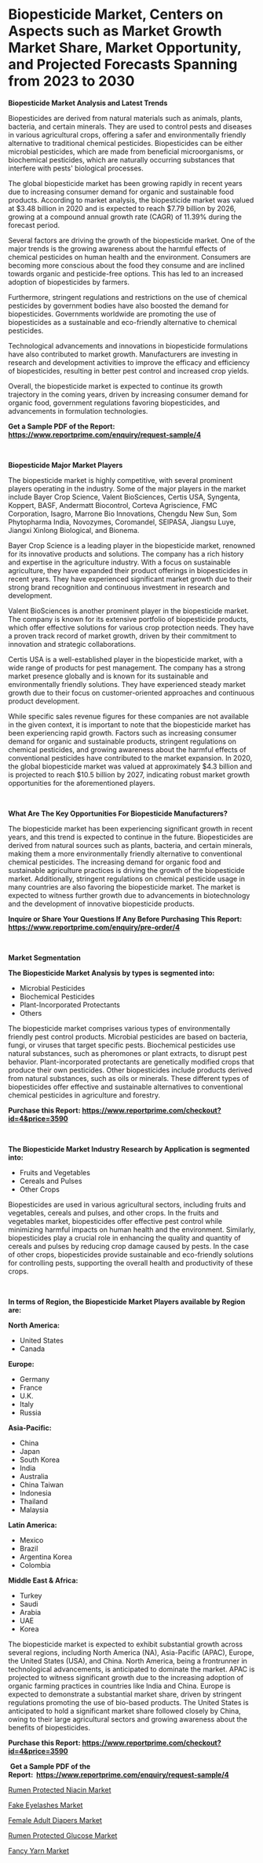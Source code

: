 <p><h1>Biopesticide Market, Centers on Aspects such as Market Growth Market Share, Market Opportunity, and Projected Forecasts Spanning from 2023 to 2030</h1></p><p><strong>Biopesticide Market Analysis and Latest Trends</strong></p>
<p><p>Biopesticides are derived from natural materials such as animals, plants, bacteria, and certain minerals. They are used to control pests and diseases in various agricultural crops, offering a safer and environmentally friendly alternative to traditional chemical pesticides. Biopesticides can be either microbial pesticides, which are made from beneficial microorganisms, or biochemical pesticides, which are naturally occurring substances that interfere with pests' biological processes.</p><p>The global biopesticide market has been growing rapidly in recent years due to increasing consumer demand for organic and sustainable food products. According to market analysis, the biopesticide market was valued at $3.48 billion in 2020 and is expected to reach $7.79 billion by 2026, growing at a compound annual growth rate (CAGR) of 11.39% during the forecast period.</p><p>Several factors are driving the growth of the biopesticide market. One of the major trends is the growing awareness about the harmful effects of chemical pesticides on human health and the environment. Consumers are becoming more conscious about the food they consume and are inclined towards organic and pesticide-free options. This has led to an increased adoption of biopesticides by farmers.</p><p>Furthermore, stringent regulations and restrictions on the use of chemical pesticides by government bodies have also boosted the demand for biopesticides. Governments worldwide are promoting the use of biopesticides as a sustainable and eco-friendly alternative to chemical pesticides.</p><p>Technological advancements and innovations in biopesticide formulations have also contributed to market growth. Manufacturers are investing in research and development activities to improve the efficacy and efficiency of biopesticides, resulting in better pest control and increased crop yields.</p><p>Overall, the biopesticide market is expected to continue its growth trajectory in the coming years, driven by increasing consumer demand for organic food, government regulations favoring biopesticides, and advancements in formulation technologies.</p></p>
<p><strong>Get a Sample PDF of the Report:&nbsp; <a href="https://www.reportprime.com/enquiry/request-sample/4">https://www.reportprime.com/enquiry/request-sample/4</a></strong></p>
<p>&nbsp;</p>
<p><strong>Biopesticide Major Market Players</strong></p>
<p><p>The biopesticide market is highly competitive, with several prominent players operating in the industry. Some of the major players in the market include Bayer Crop Science, Valent BioSciences, Certis USA, Syngenta, Koppert, BASF, Andermatt Biocontrol, Corteva Agriscience, FMC Corporation, Isagro, Marrone Bio Innovations, Chengdu New Sun, Som Phytopharma India, Novozymes, Coromandel, SEIPASA, Jiangsu Luye, Jiangxi Xinlong Biological, and Bionema.</p><p>Bayer Crop Science is a leading player in the biopesticide market, renowned for its innovative products and solutions. The company has a rich history and expertise in the agriculture industry. With a focus on sustainable agriculture, they have expanded their product offerings in biopesticides in recent years. They have experienced significant market growth due to their strong brand recognition and continuous investment in research and development.</p><p>Valent BioSciences is another prominent player in the biopesticide market. The company is known for its extensive portfolio of biopesticide products, which offer effective solutions for various crop protection needs. They have a proven track record of market growth, driven by their commitment to innovation and strategic collaborations.</p><p>Certis USA is a well-established player in the biopesticide market, with a wide range of products for pest management. The company has a strong market presence globally and is known for its sustainable and environmentally friendly solutions. They have experienced steady market growth due to their focus on customer-oriented approaches and continuous product development.</p><p>While specific sales revenue figures for these companies are not available in the given context, it is important to note that the biopesticide market has been experiencing rapid growth. Factors such as increasing consumer demand for organic and sustainable products, stringent regulations on chemical pesticides, and growing awareness about the harmful effects of conventional pesticides have contributed to the market expansion. In 2020, the global biopesticide market was valued at approximately $4.3 billion and is projected to reach $10.5 billion by 2027, indicating robust market growth opportunities for the aforementioned players.</p></p>
<p>&nbsp;</p>
<p><strong>What Are The Key Opportunities For Biopesticide Manufacturers?</strong></p>
<p><p>The biopesticide market has been experiencing significant growth in recent years, and this trend is expected to continue in the future. Biopesticides are derived from natural sources such as plants, bacteria, and certain minerals, making them a more environmentally friendly alternative to conventional chemical pesticides. The increasing demand for organic food and sustainable agriculture practices is driving the growth of the biopesticide market. Additionally, stringent regulations on chemical pesticide usage in many countries are also favoring the biopesticide market. The market is expected to witness further growth due to advancements in biotechnology and the development of innovative biopesticide products.</p></p>
<p><strong>Inquire or Share Your Questions If Any Before Purchasing This Report: <a href="https://www.reportprime.com/enquiry/pre-order/4">https://www.reportprime.com/enquiry/pre-order/4</a></strong></p>
<p>&nbsp;</p>
<p><strong>Market Segmentation</strong></p>
<p><strong>The Biopesticide Market Analysis by types is segmented into:</strong></p>
<p><ul><li>Microbial Pesticides</li><li>Biochemical Pesticides</li><li>Plant-Incorporated Protectants</li><li>Others</li></ul></p>
<p><p>The biopesticide market comprises various types of environmentally friendly pest control products. Microbial pesticides are based on bacteria, fungi, or viruses that target specific pests. Biochemical pesticides use natural substances, such as pheromones or plant extracts, to disrupt pest behavior. Plant-incorporated protectants are genetically modified crops that produce their own pesticides. Other biopesticides include products derived from natural substances, such as oils or minerals. These different types of biopesticides offer effective and sustainable alternatives to conventional chemical pesticides in agriculture and forestry.</p></p>
<p><strong>Purchase this Report:&nbsp;<a href="https://www.reportprime.com/checkout?id=4&price=3590">https://www.reportprime.com/checkout?id=4&price=3590</a></strong></p>
<p>&nbsp;</p>
<p><strong>The Biopesticide Market Industry Research by Application is segmented into:</strong></p>
<p><ul><li>Fruits and Vegetables</li><li>Cereals and Pulses</li><li>Other Crops</li></ul></p>
<p><p>Biopesticides are used in various agricultural sectors, including fruits and vegetables, cereals and pulses, and other crops. In the fruits and vegetables market, biopesticides offer effective pest control while minimizing harmful impacts on human health and the environment. Similarly, biopesticides play a crucial role in enhancing the quality and quantity of cereals and pulses by reducing crop damage caused by pests. In the case of other crops, biopesticides provide sustainable and eco-friendly solutions for controlling pests, supporting the overall health and productivity of these crops.</p></p>
<p>&nbsp;</p>
<p><strong>In terms of Region, the Biopesticide Market Players available by Region are:</strong></p>
<p>
    <p> <strong> North America: </strong>
        <ul>
            <li>United States</li>
            <li>Canada</li>
        </ul>
        </p> 
    <p> <strong> Europe: </strong>
        <ul>
            <li>Germany</li>
            <li>France</li>
            <li>U.K.</li>
            <li>Italy</li>
            <li>Russia</li>
        </ul>
        </p> 
    <p> <strong> Asia-Pacific: </strong>
        <ul>
            <li>China</li>
            <li>Japan</li>
            <li>South Korea</li>
            <li>India</li>
            <li>Australia</li>
            <li>China Taiwan</li>
            <li>Indonesia</li>
            <li>Thailand</li>
            <li>Malaysia</li>
        </ul>
        </p> 
    <p> <strong> Latin America: </strong>
        <ul>
            <li>Mexico</li>
            <li>Brazil</li>
            <li>Argentina Korea</li>
            <li>Colombia</li>
        </ul>
        </p> 
    <p> <strong> Middle East & Africa: </strong>
        <ul>
            <li>Turkey</li>
            <li>Saudi</li>
            <li>Arabia</li>
            <li>UAE</li>
            <li>Korea</li>
        </ul>
    </p>
    </p>
<p><p>The biopesticide market is expected to exhibit substantial growth across several regions, including North America (NA), Asia-Pacific (APAC), Europe, the United States (USA), and China. North America, being a frontrunner in technological advancements, is anticipated to dominate the market. APAC is projected to witness significant growth due to the increasing adoption of organic farming practices in countries like India and China. Europe is expected to demonstrate a substantial market share, driven by stringent regulations promoting the use of bio-based products. The United States is anticipated to hold a significant market share followed closely by China, owing to their large agricultural sectors and growing awareness about the benefits of biopesticides.</p></p>
<p><strong>Purchase this Report: <a href="https://www.reportprime.com/checkout?id=4&price=3590">https://www.reportprime.com/checkout?id=4&price=3590</a></strong></p>
<p>&nbsp;<strong>Get a Sample PDF of the Report:&nbsp;&nbsp;<a href="https://www.reportprime.com/enquiry/request-sample/4">https://www.reportprime.com/enquiry/request-sample/4</a></strong></p>
<p><strong></strong></p>
<p><p><a href="https://github.com/mabutironaldo/Market-Research-Report-List-1/blob/main/rumen-protected-niacin-market.md">Rumen Protected Niacin Market</a></p><p><a href="https://medium.com/@rachaelward34/fake-eyelashes-market-insight-market-trends-growth-forecasted-from-2023-to-2030-a31f9258a8d8">Fake Eyelashes Market</a></p><p><a href="https://medium.com/@stefanokon1939/female-adult-diapers-market-size-and-market-trends-complete-industry-overview-2023-to-2030-5378b8064b6a">Female Adult Diapers Market</a></p><p><a href="https://github.com/lbird53714/Market-Research-Report-List-1/blob/main/rumen-protected-glucose-market.md">Rumen Protected Glucose Market</a></p><p><a href="https://medium.com/@candicekoss1946/fancy-yarn-market-exploring-market-share-market-trends-and-future-growth-0226392a14a4">Fancy Yarn Market</a></p></p>